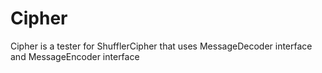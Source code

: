 # Cipher
Cipher is a tester for ShufflerCipher that uses MessageDecoder interface and MessageEncoder interface
